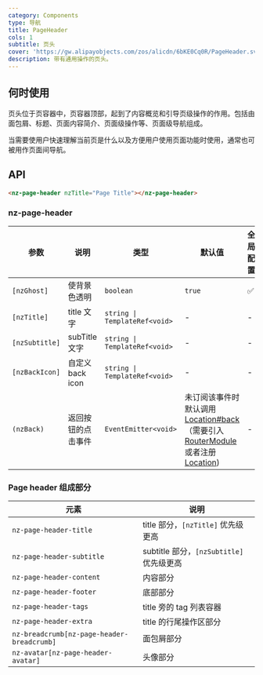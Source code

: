 ```yaml
---
category: Components
type: 导航
title: PageHeader
cols: 1
subtitle: 页头
cover: 'https://gw.alipayobjects.com/zos/alicdn/6bKE0Cq0R/PageHeader.svg'
description: 带有通用操作的页头。
---
```


## 何时使用

页头位于页容器中，页容器顶部，起到了内容概览和引导页级操作的作用。包括由面包屑、标题、页面内容简介、页面级操作等、页面级导航组成。

当需要使用户快速理解当前页是什么以及方便用户使用页面功能时使用，通常也可被用作页面间导航。

## API

```html
<nz-page-header nzTitle="Page Title"></nz-page-header>
```

### nz-page-header

| 参数           | 说明               | 类型                          | 默认值                                                                                                                                                                                                                | 全局配置 |
| -------------- | ------------------ | ----------------------------- | --------------------------------------------------------------------------------------------------------------------------------------------------------------------------------------------------------------------- | -------- |
| `[nzGhost]`    | 使背景色透明       | `boolean`                     | `true`                                                                                                                                                                                                                | ✅       |
| `[nzTitle]`    | title 文字         | `string \| TemplateRef<void>` | -                                                                                                                                                                                                                     | -        |
| `[nzSubtitle]` | subTitle 文字      | `string \| TemplateRef<void>` | -                                                                                                                                                                                                                     | -        |
| `[nzBackIcon]` | 自定义 back icon   | `string \| TemplateRef<void>` | -                                                                                                                                                                                                                     | -        |
| `(nzBack)`     | 返回按钮的点击事件 | `EventEmitter<void>`          | 未订阅该事件时默认调用 [Location#back](https://angular.cn/api/common/Location#back)（需要引入 [RouterModule](https://angular.cn/api/router/RouterModule) 或者注册 [Location](https://angular.cn/api/common/Location)) | -        |

### Page header 组成部分

| 元素                                       | 说明                                     |
| ------------------------------------------ | ---------------------------------------- |
| `nz-page-header-title`                     | title 部分，`[nzTitle]` 优先级更高       |
| `nz-page-header-subtitle`                  | subtitle 部分，`[nzSubtitle]` 优先级更高 |
| `nz-page-header-content`                   | 内容部分                                 |
| `nz-page-header-footer`                    | 底部部分                                 |
| `nz-page-header-tags`                      | title 旁的 tag 列表容器                  |
| `nz-page-header-extra`                     | title 的行尾操作区部分                   |
| `nz-breadcrumb[nz-page-header-breadcrumb]` | 面包屑部分                               |
| `nz-avatar[nz-page-header-avatar]`         | 头像部分                                 |
